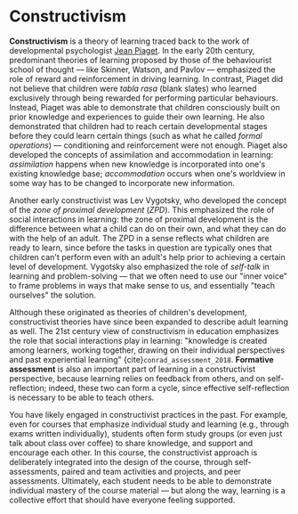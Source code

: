 # Constructivism

**Constructivism** is a theory of learning traced back to the work of developmental psychologist [Jean Piaget](https://en.wikipedia.org/wiki/Jean_Piaget). In the early 20th century, predominant theories of learning proposed by those of the behaviourist school of thought — like Skinner, Watson, and Pavlov — emphasized the role of reward and reinforcement in driving learning. In contrast, Piaget did not believe that children were *tabla rasa* (blank slates) who learned exclusively through being rewarded for performing particular behaviours. Instead, Piaget was able to demonstrate that children consciously built on prior knowledge and experiences to guide their own learning. He also demonstrated that children had to reach certain developmental stages before they could learn certain things (such as what he called *formal operations*) — conditioning and reinforcement were not enough. Piaget also developed the concepts of assimilation and accommodation in learning: *assimilation* happens when new knowledge is incorporated into one's existing knowledge base; *accommodation* occurs when one's worldview in some way has to be changed to incorporate new information.

Another early constructivist was Lev Vygotsky, who developed the concept of the *zone of proximal development* (*ZPD*). This emphasized the role of social interactions in learning: the zone of proximal development is the difference between what a child can do on their own, and what they can do with the help of an adult. The ZPD in a sense reflects what children are ready to learn, since before the tasks in question are typically ones that children can't perform even with an adult's help prior to achieving a certain level of development. Vygotsky also emphasized the role of *self-talk* in learning and problem-solving — that we often need to use our "inner voice" to frame problems in ways that make sense to us, and essentially "teach ourselves" the solution.

Although these originated as theories of children's development, constructivist theories have since been expanded to describe adult learning as well. The 21st century view of constructivism in education emphasizes the role that social interactions play in learning: "knowledge is created among learners, working together, drawing on their individual perspectives and past experiential learning" {cite}`conrad_assessment_2018`. **Formative assessment** is also an important part of learning in a constructivist perspective, because learning relies on feedback from others, and on self-reflection; indeed, these two can form a cycle, since effective self-reflection is necessary to be able to teach others.

You have likely engaged in constructivist practices in the past. For example, even for courses that emphasize individual study and learning (e.g., through exams written individually), students often form study groups (or even just talk about class over coffee) to share knowledge, and support and encourage each other. In this course, the constructivist approach is deliberately integrated into the design of the course, through self-assessments, paired and team activities and projects, and peer assessments. Ultimately, each student needs to be able to demonstrate individual mastery of the course material — but along the way, learning is a collective effort that should have everyone feeling supported.
